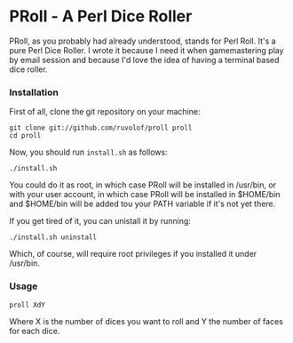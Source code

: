 PRoll - A Perl Dice Roller
==========================

PRoll, as you probably had already understood, stands for Perl Roll. It's a pure Perl Dice Roller.
I wrote it because I need it when gamemastering play by email session and because I'd love the idea
of having a terminal based dice roller.

### Installation ###

First of all, clone the git repository on your machine:

`git clone git://github.com/ruvolof/proll proll`  
`cd proll`

Now, you should run `install.sh` as follows:

`./install.sh`

You could do it as root, in which case PRoll will be installed in /usr/bin, or with your user account,
in which case PRoll will be installed in $HOME/bin and $HOME/bin will be added tou your PATH variable
if it's not yet there.

If you get tired of it, you can unistall it by running:

`./install.sh uninstall`

Which, of course, will require root privileges if you installed it under /usr/bin.

### Usage ###

`proll XdY`

Where X is the number of dices you want to roll and Y the number of faces for each dice.
